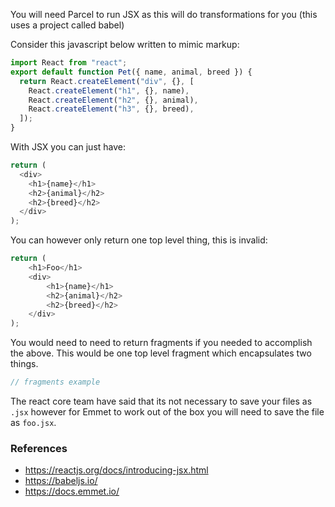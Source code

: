 You will need Parcel to run JSX as this will do transformations for you (this uses a project called babel)

Consider this javascript below written to mimic markup:

```js
import React from "react";
export default function Pet({ name, animal, breed }) {
  return React.createElement("div", {}, [
    React.createElement("h1", {}, name),
    React.createElement("h2", {}, animal),
    React.createElement("h3", {}, breed),
  ]);
}
```

With JSX you can just have:

```js
return (
  <div>
    <h1>{name}</h1>
    <h2>{animal}</h2>
    <h2>{breed}</h2>
  </div>
);
```

You can however only return one top level thing, this is invalid:

```js
return (
    <h1>Foo</h1>
    <div>
        <h1>{name}</h1>
        <h2>{animal}</h2>
        <h2>{breed}</h2>
    </div>
);
```

You would need to need to return fragments if you needed to accomplish the above. This would be one top level fragment which encapsulates two things.

```js
// fragments example
```

The react core team have said that its not necessary to save your files as `.jsx` however for Emmet to work out of the box you will need to save the file as `foo.jsx`.

### References

- https://reactjs.org/docs/introducing-jsx.html
- https://babeljs.io/
- https://docs.emmet.io/

